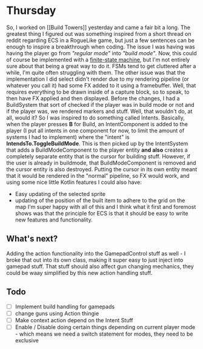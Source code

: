 # Thursday
So, I worked on [[Build Towers]] yesterday and came a fair bit a long. The greatest thing I figured out was something inspired from a short thread on reddit regarding ECS in a RogueLike game, but just a few sentences can be enough to inspire a breakthrough when coding.
The issue I was having was having the player go from *"regular mode"* into *"build mode"*. Now, this could of course be implemented with a [finite-state machine](https://en.wikipedia.org/wiki/Finite-state_machine), but I'm not entirely sure about that being a great way to do it. FSMs tend to get cluttered after a while, I'm quite often struggling with them.
The other issue was that the implementation I did select didn't render due to my rendering pipeline (or whatever you call it) had some FX added to it using a framebuffer. Well, that requires everything to be drawn inside of a capture block, so to speak, to then have FX applied and then displayed.
Before the changes, I had a BuildSystem that sort of checked if the player was in build mode or not and if the player was, we rendered markers and stuff. Well, that wouldn't do, at all, would it?
So I was inspired to do something called Intents. Basically, when the player presses **B** for Build, an IntentComponent is added to the player (I put all intents in one component for now, to limit the amount of systems I had to implement) where the "intent" is **IntendsTo.ToggleBuildMode**. This is then picked up by the IntentSystem that adds a BuildModeComponent to the player entity **and also** creates a completely separate entity that is the cursor for building stuff. However, if the user is already in buildmode, that BuildModeComponent is removed and the cursor entity is also destroyed.
Putting the cursor in its own entity meant that it would be rendered in the "normal" pipeline, so FX would work, and using some nice little Kotlin features I could also have:
- Easy updating of the selected sprite 
- updating of the position of the built item to adhere to the grid on the map
I'm super happy with all of this and I think what it first and foremost shows was that the principle for ECS is that it should be easy to write new features and functionality.
## What's next?
Adding the action functionality into the GamepadControl stuff as well - I broke that out into its own class, making it super easy to just inject into gamepad stuff.
That stuff should also affect gun changing mechanics, they could be waay simplified by this new action handling stuff.
## Todo
- [ ] Implement build handling for gamepads
- [ ] change guns using Action thingie
- [ ] Make context action depend on the Intent Stuff
- [ ] Enable / Disable doing certain things depending on current player mode - which means we need a switch statement for modes, they need to be exclusive
